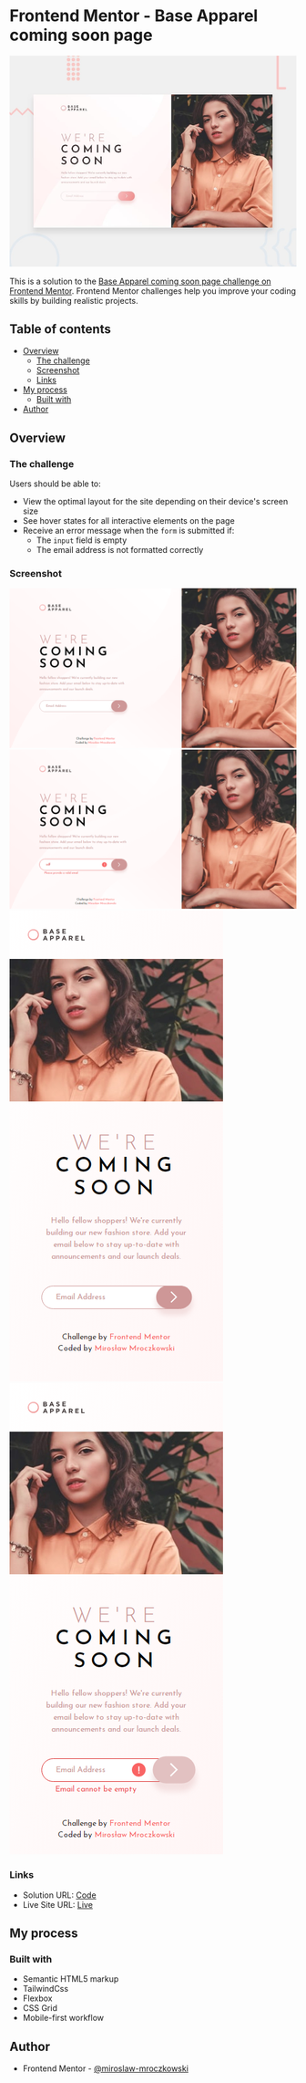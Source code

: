 # Frontend Mentor - Base Apparel coming soon page

![Design preview for the Base Apparel coming soon page coding challenge](./design/desktop-preview.jpg)

This is a solution to the [Base Apparel coming soon page challenge on Frontend Mentor](https://www.frontendmentor.io/challenges/base-apparel-coming-soon-page-5d46b47f8db8a7063f9331a0). Frontend Mentor challenges help you improve your coding skills by building realistic projects.

## Table of contents

- [Overview](#overview)
  - [The challenge](#the-challenge)
  - [Screenshot](#screenshot)
  - [Links](#links)
- [My process](#my-process)
  - [Built with](#built-with)
- [Author](#author)

## Overview

### The challenge

Users should be able to:

- View the optimal layout for the site depending on their device's screen size
- See hover states for all interactive elements on the page
- Receive an error message when the `form` is submitted if:
  - The `input` field is empty
  - The email address is not formatted correctly

### Screenshot

![](./images/desktop.png)
![](./images/desktop_active.png)
![](./images/mobile.png)
![](./images/mobile_active.png)

### Links

- Solution URL: [Code](https://your-solution-url.com)
- Live Site URL: [Live](https://your-live-site-url.com)

## My process

### Built with

- Semantic HTML5 markup
- TailwindCss
- Flexbox
- CSS Grid
- Mobile-first workflow

## Author

- Frontend Mentor - [@miroslaw-mroczkowski](https://www.frontendmentor.io/profile/miroslaw-mroczkowski)
